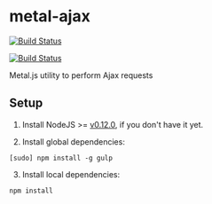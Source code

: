 # metal-ajax

[![Build Status](https://travis-ci.org/metal/metal-ajax.svg?branch=master)](https://travis-ci.org/metal/metal-ajax)

[![Build Status](https://saucelabs.com/browser-matrix/metal-ajax.svg)](https://saucelabs.com/beta/builds/ff7b6c3bec2e49cd80c02db948bc88ce)

Metal.js utility to perform Ajax requests

## Setup

1. Install NodeJS >= [v0.12.0](http://nodejs.org/dist/v0.12.0/), if you don't have it yet.

2. Install global dependencies:

  ```
  [sudo] npm install -g gulp
  ```

3. Install local dependencies:

  ```
  npm install
  ```
  